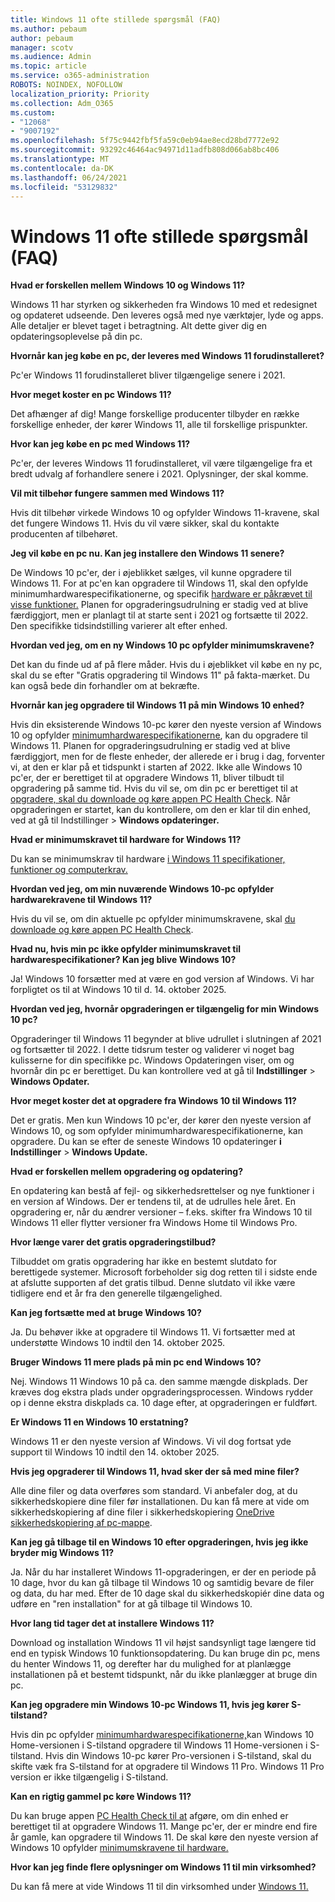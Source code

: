 ```yaml
---
title: Windows 11 ofte stillede spørgsmål (FAQ)
ms.author: pebaum
author: pebaum
manager: scotv
ms.audience: Admin
ms.topic: article
ms.service: o365-administration
ROBOTS: NOINDEX, NOFOLLOW
localization_priority: Priority
ms.collection: Adm_O365
ms.custom:
- "12068"
- "9007192"
ms.openlocfilehash: 5f75c9442fbf5fa59c0eb94ae8ecd28bd7772e92
ms.sourcegitcommit: 93292c46464ac94971d11adfb808d066ab8bc406
ms.translationtype: MT
ms.contentlocale: da-DK
ms.lasthandoff: 06/24/2021
ms.locfileid: "53129832"
---
```

# <a name="windows-11-frequently-asked-questions-faq"></a>Windows 11 ofte stillede spørgsmål (FAQ)

**Hvad er forskellen mellem Windows 10 og Windows 11?**

Windows 11 har styrken og sikkerheden fra Windows 10 med et redesignet og opdateret udseende. Den leveres også med nye værktøjer, lyde og apps. Alle detaljer er blevet taget i betragtning. Alt dette giver dig en opdateringsoplevelse på din pc.

**Hvornår kan jeg købe en pc, der leveres med Windows 11 forudinstalleret?**

Pc'er Windows 11 forudinstalleret bliver tilgængelige senere i 2021.


**Hvor meget koster en pc Windows 11?**

Det afhænger af dig! Mange forskellige producenter tilbyder en række forskellige enheder, der kører Windows 11, alle til forskellige prispunkter.


**Hvor kan jeg købe en pc med Windows 11?**

Pc'er, der leveres Windows 11 forudinstalleret, vil være tilgængelige fra et bredt udvalg af forhandlere senere i 2021. Oplysninger, der skal komme.


**Vil mit tilbehør fungere sammen med Windows 11?**

Hvis dit tilbehør virkede Windows 10 og opfylder Windows 11-kravene, skal det fungere Windows 11. Hvis du vil være sikker, skal du kontakte producenten af tilbehøret.


**Jeg vil købe en pc nu. Kan jeg installere den Windows 11 senere?**

De Windows 10 pc'er, der i øjeblikket sælges, vil kunne opgradere til Windows 11. For at pc'en kan opgradere til Windows 11, skal den opfylde minimumhardwarespecifikationerne, og specifik [hardware er påkrævet til visse funktioner.](https://www.microsoft.com/windows/windows-11-specifications) Planen for opgraderingsudrulning er stadig ved at blive færdiggjort, men er planlagt til at starte sent i 2021 og fortsætte til 2022. Den specifikke tidsindstilling varierer alt efter enhed.


**Hvordan ved jeg, om en ny Windows 10 pc opfylder minimumskravene?**

Det kan du finde ud af på flere måder. Hvis du i øjeblikket vil købe en ny pc, skal du se efter "Gratis opgradering til Windows 11" på fakta-mærket. Du kan også bede din forhandler om at bekræfte.


**Hvornår kan jeg opgradere til Windows 11 på min Windows 10 enhed?**

Hvis din eksisterende Windows 10-pc kører den nyeste version af Windows 10 og opfylder [minimumhardwarespecifikationerne](https://www.microsoft.com/windows/windows-11-specifications), kan du opgradere til Windows 11. Planen for opgraderingsudrulning er stadig ved at blive færdiggjort, men for de fleste enheder, der allerede er i brug i dag, forventer vi, at den er klar på et tidspunkt i starten af 2022. Ikke alle Windows 10 pc'er, der er berettiget til at opgradere Windows 11, bliver tilbudt til opgradering på samme tid. Hvis du vil se, om din pc er berettiget til at [opgradere, skal du downloade og køre appen PC Health Check](https://aka.ms/GetPCHealthCheckApp). Når opgraderingen er startet, kan du kontrollere, om den er klar til din enhed, ved at gå til Indstillinger  >  **Windows opdateringer.**


**Hvad er minimumskravet til hardware for Windows 11?**

Du kan se minimumskrav til hardware [i Windows 11 specifikationer, funktioner og computerkrav.](https://www.microsoft.com/windows/windows-11-specifications)


**Hvordan ved jeg, om min nuværende Windows 10-pc opfylder hardwarekravene til Windows 11?**

Hvis du vil se, om din aktuelle pc opfylder minimumskravene, skal [du downloade og køre appen PC Health Check](https://aka.ms/GetPCHealthCheckApp).


**Hvad nu, hvis min pc ikke opfylder minimumskravet til hardwarespecifikationer? Kan jeg blive Windows 10?**

Ja! Windows 10 forsætter med at være en god version af Windows. Vi har forpligtet os til at Windows 10 til d. 14. oktober 2025.


**Hvordan ved jeg, hvornår opgraderingen er tilgængelig for min Windows 10 pc?**

Opgraderinger til Windows 11 begynder at blive udrullet i slutningen af 2021 og fortsætter til 2022. I dette tidsrum tester og validerer vi noget bag kulisserne for din specifikke pc. Windows Opdateringen viser, om og hvornår din pc er berettiget. Du kan kontrollere ved at gå til **Indstillinger**  >  **Windows Opdater.**


**Hvor meget koster det at opgradere fra Windows 10 til Windows 11?**

Det er gratis. Men kun Windows 10 pc'er, der kører den nyeste version af Windows 10, og som opfylder minimumhardwarespecifikationerne, kan opgradere. Du kan se efter de seneste Windows 10 opdateringer **i Indstillinger**  >  **Windows Update.**


**Hvad er forskellen mellem opgradering og opdatering?**

En opdatering kan bestå af fejl- og sikkerhedsrettelser og nye funktioner i en version af Windows. Der er tendens til, at de udrulles hele året. En opgradering er, når du ændrer versioner – f.eks. skifter fra Windows 10 til Windows 11 eller flytter versioner fra Windows Home til Windows Pro.


**Hvor længe varer det gratis opgraderingstilbud?**

Tilbuddet om gratis opgradering har ikke en bestemt slutdato for berettigede systemer. Microsoft forbeholder sig dog retten til i sidste ende at afslutte supporten af det gratis tilbud. Denne slutdato vil ikke være tidligere end et år fra den generelle tilgængelighed.


**Kan jeg fortsætte med at bruge Windows 10?**

Ja. Du behøver ikke at opgradere til Windows 11. Vi fortsætter med at understøtte Windows 10 indtil den 14. oktober 2025.

**Bruger Windows 11 mere plads på min pc end Windows 10?**

Nej. Windows 11 Windows 10 på ca. den samme mængde diskplads. Der kræves dog ekstra plads under opgraderingsprocessen. Windows rydder op i denne ekstra diskplads ca. 10 dage efter, at opgraderingen er fuldført.


**Er Windows 11 en Windows 10 erstatning?**

Windows 11 er den nyeste version af Windows. Vi vil dog fortsat yde support til Windows 10 indtil den 14. oktober 2025.


**Hvis jeg opgraderer til Windows 11, hvad sker der så med mine filer?**

Alle dine filer og data overføres som standard. Vi anbefaler dog, at du sikkerhedskopiere dine filer før installationen. Du kan få mere at vide om sikkerhedskopiering af dine filer i sikkerhedskopiering [OneDrive sikkerhedskopiering af pc-mappe](https://www.microsoft.com/microsoft-365/onedrive/pc-cloud-backup).


**Kan jeg gå tilbage til en Windows 10 efter opgraderingen, hvis jeg ikke bryder mig Windows 11?**

Ja. Når du har installeret Windows 11-opgraderingen, er der en periode på 10 dage, hvor du kan gå tilbage til Windows 10 og samtidig bevare de filer og data, du har med. Efter de 10 dage skal du sikkerhedskopiér dine data og udføre en "ren installation" for at gå tilbage til Windows 10.


**Hvor lang tid tager det at installere Windows 11?**

Download og installation Windows 11 vil højst sandsynligt tage længere tid end en typisk Windows 10 funktionsopdatering. Du kan bruge din pc, mens du henter Windows 11, og derefter har du mulighed for at planlægge installationen på et bestemt tidspunkt, når du ikke planlægger at bruge din pc.


**Kan jeg opgradere min Windows 10-pc Windows 11, hvis jeg kører S-tilstand?**

Hvis din pc opfylder [minimumhardwarespecifikationerne,](https://www.microsoft.com/windows/windows-11-specifications)kan Windows 10 Home-versionen i S-tilstand opgradere til Windows 11 Home-versionen i S-tilstand. Hvis din Windows 10-pc kører Pro-versionen i S-tilstand, skal du skifte væk fra S-tilstand for at opgradere til Windows 11 Pro. Windows 11 Pro version er ikke tilgængelig i S-tilstand.


**Kan en rigtig gammel pc køre Windows 11?**

Du kan bruge appen [PC Health Check til at](https://aka.ms/GetPCHealthCheckApp) afgøre, om din enhed er berettiget til at opgradere Windows 11. Mange pc'er, der er mindre end fire år gamle, kan opgradere til Windows 11. De skal køre den nyeste version af Windows 10 opfylder [minimumskravene til hardware.](https://www.microsoft.com/windows/windows-11-specifications)


**Hvor kan jeg finde flere oplysninger om Windows 11 til min virksomhed?**

Du kan få mere at vide Windows 11 til din virksomhed under [Windows 11.](https://www.microsoft.com/windowsforbusiness/windows-11)
